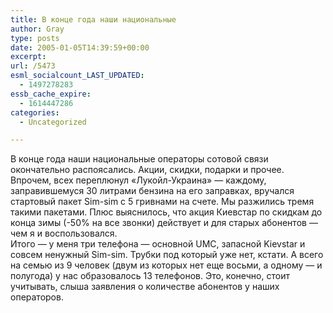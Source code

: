 ```yaml
---
title: В конце года наши национальные
author: Gray
type: posts
date: 2005-01-05T14:39:59+00:00
excerpt:
url: /5473
esml_socialcount_LAST_UPDATED:
  - 1497278283
essb_cache_expire:
  - 1614447286
categories:
  - Uncategorized

---
```








В конце года наши национальные операторы сотовой связи окончательно распоясались. Акции, скидки, подарки и прочее. Впрочем, всех переплюнул &#171;Лукойл-Украина&#187; &#8212; каждому, заправившемуся 30 литрами бензина на его заправках, вручался стартовый пакет Sim-sim с 5 гривнами на счете. Мы разжились тремя такими пакетами. Плюс выяснилось, что акция Киевстар по скидкам до конца зимы (-50% на все звонки) действует и для старых абонентов &#8212; чем я и воспользовался.  
Итого &#8212; у меня три телефона &#8212; основной UMC, запасной Kievstar и совсем ненужный Sim-sim. Трубки под который уже нет, кстати. А всего на семью из 9 человек (двум из которых нет еще восьми, а одному &#8212; и полугода) у нас образовалось 13 телефонов. Это, конечно, стоит учитывать, слыша заявления о количестве абонентов у наших операторов.